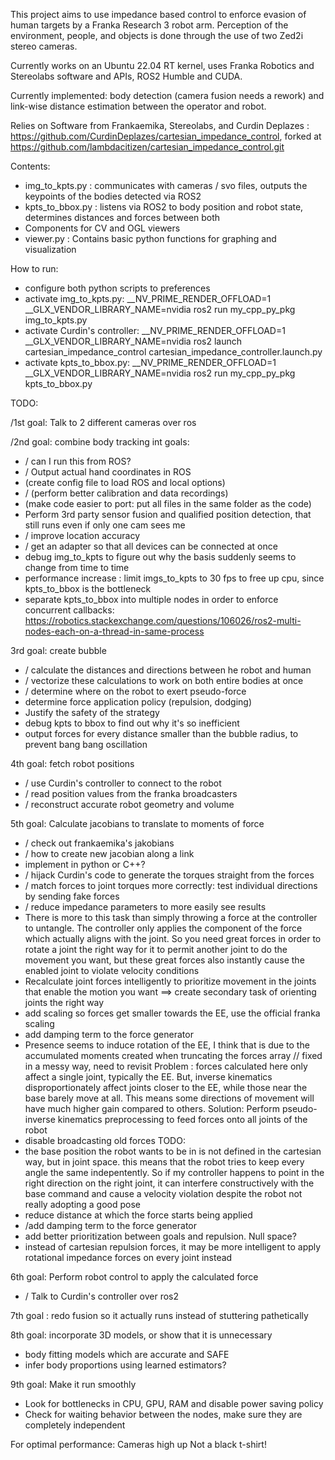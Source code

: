 This project aims to use impedance based control to enforce evasion of human targets by a Franka Research 3 robot arm.
Perception of the environment, people, and objects is done through the use of two Zed2i stereo cameras.

Currently works on an Ubuntu 22.04 RT kernel, uses Franka Robotics and Stereolabs software and APIs, ROS2 Humble and CUDA.

Currently implemented: body detection (camera fusion needs a rework) and link-wise distance estimation between the operator and robot.

Relies on Software from Frankaemika, Stereolabs, and Curdin Deplazes : https://github.com/CurdinDeplazes/cartesian_impedance_control,
forked at https://github.com/lambdacitizen/cartesian_impedance_control.git

Contents:
- img_to_kpts.py  : communicates with cameras / svo files, outputs the keypoints of the bodies detected via ROS2
- kpts_to_bbox.py : listens via ROS2 to body position and robot state, determines distances and forces between both
- Components for CV and OGL viewers
- viewer.py       : Contains basic python functions for graphing and visualization

How to run:

- configure both python scripts to preferences
- activate img_to_kpts.py: __NV_PRIME_RENDER_OFFLOAD=1 __GLX_VENDOR_LIBRARY_NAME=nvidia ros2 run my_cpp_py_pkg img_to_kpts.py
- activate Curdin's controller:
__NV_PRIME_RENDER_OFFLOAD=1 __GLX_VENDOR_LIBRARY_NAME=nvidia ros2 launch cartesian_impedance_control cartesian_impedance_controller.launch.py
- activate kpts_to_bbox.py: __NV_PRIME_RENDER_OFFLOAD=1 __GLX_VENDOR_LIBRARY_NAME=nvidia ros2 run my_cpp_py_pkg kpts_to_bbox.py

TODO:

/1st goal: Talk to 2 different cameras over ros

/2nd goal: combine body tracking
  int goals:
  - /  can I run this from ROS?
  - /  Output actual hand coordinates in ROS
  - (create config file to load ROS and local options)
  - /  (perform better calibration and data recordings)
  - (make code easier to port: put all files in the same folder as the code)
  - Perform 3rd party sensor fusion and qualified position detection, that still runs even if only one cam sees me
  - / improve location accuracy
  - / get an adapter so that all devices can be connected at once
  - debug img_to_kpts to figure out why the basis suddenly seems to change from time to time
  - performance increase : limit imgs_to_kpts to 30 fps to free up cpu, since kpts_to_bbox is the bottleneck
  - separate kpts_to_bbox into multiple nodes in order to enforce concurrent callbacks: https://robotics.stackexchange.com/questions/106026/ros2-multi-nodes-each-on-a-thread-in-same-process
  

3rd goal: create bubble
  - /  calculate the distances and directions between he robot and human
  - /  vectorize these calculations to work on both entire bodies at once
  - /  determine where on the robot to exert pseudo-force
  - determine force application policy (repulsion, dodging)
  - Justify the safety of the strategy
  - debug kpts to bbox to find out why it's so inefficient
  - output forces for every distance smaller than the bubble radius, to prevent bang bang oscillation

4th goal: fetch robot positions
  - / use Curdin's controller to connect to the robot
  - / read position values from the franka broadcasters
  - / reconstruct accurate robot geometry and volume

5th goal: Calculate jacobians to translate to moments of force
  - / check out frankaemika's jakobians
  - / how to create new jacobian along a link
  - implement in python or C++?
  - / hijack Curdin's code to generate the torques straight from the forces
  - / match forces to joint torques more correctly: test individual directions by sending fake forces
  - / reduce impedance parameters to more easily see results
  - There is more to this task than simply throwing a force at the controller to untangle. The controller only applies the component of the force which actually aligns with the joint. So you need great forces in order to rotate a joint the right way for it to permit another joint to do the movement you want, but these great forces also instantly cause the enabled joint to violate velocity conditions
  - Recalculate joint forces intelligently to prioritize movement in the joints that enable the motion you want
  ==> create secondary task of orienting joints the right way
  - add scaling so forces get smaller towards the EE, use the official franka scaling
  - add damping term to the force generator
  - Presence seems to induce rotation of the EE, I think that is due to the accumulated moments created when truncating the forces array // fixed in a messy way, need to revisit
  Problem : forces calculated here only affect a single joint, typically the EE. But, inverse kinematics disproportionately affect joints closer to the EE, while those near the base barely move at all.
  This means some directions of movement will have much higher gain compared to others.
  Solution: Perform pseudo-inverse kinematics preprocessing to feed forces onto all joints of the robot
  - disable broadcasting old forces TODO:
  - the base position the robot wants to be in is not defined in the cartesian way, but in joint space. this means that the robot tries to keep every angle the same indepentently. So if my controller happens to point in the right direction on the right joint, it can interfere constructively with the base command and cause a velocity violation despite the robot not really adopting a good pose
  - reduce distance at which the force starts being applied
  - /add damping term to the force generator
  - add better prioritization between goals and repulsion. Null space?
  - instead of cartesian repulsion forces, it may be more intelligent to apply rotational impedance forces on every joint instead

6th goal: Perform robot control to apply the calculated force
  -  / Talk to Curdin's controller over ros2

7th goal : redo fusion so it actually runs instead of stuttering pathetically

8th goal: incorporate 3D models, or show that it is unnecessary
  - body fitting models which are accurate and SAFE
  - infer body proportions using learned estimators?

9th goal: Make it run smoothly
  - Look for bottlenecks in CPU, GPU, RAM and disable power saving policy
  - Check for waiting behavior between the nodes, make sure they are completely independent

For optimal performance:
Cameras high up
Not a black t-shirt!
